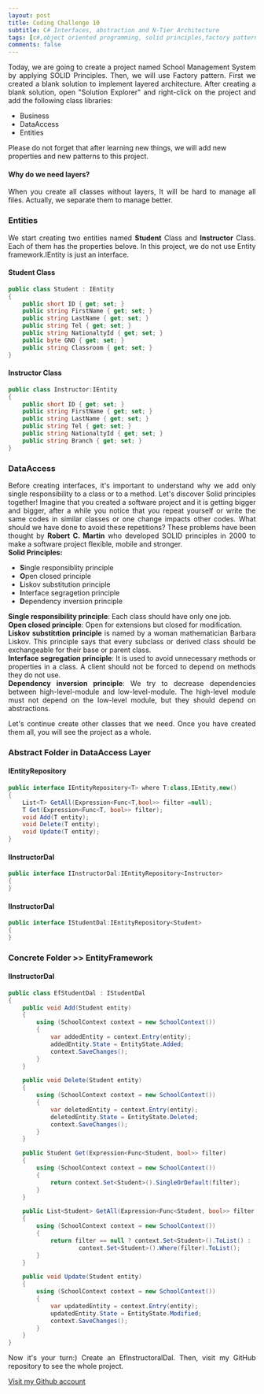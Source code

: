 ```yaml
---
layout: post
title: Coding Challenge 10
subtitle: C# Interfaces, abstraction and N-Tier Architecture
tags: [c#,object oriented programming, solid principles,factory pattern,interface, Abstract, İnheritance, school management system]
comments: false
---
```


<p style='text-align: justify;'>
Today, we are going to create a project named School Management System by applying SOLID Principles. Then, we will use Factory pattern. 
First we created a blank solution to implement layered architecture. After creating a blank solution, open "Solution Explorer" and right-click on the project and add the following class libraries:</p>

* Business
* DataAccess
* Entities

Please do not forget that after learning new things, we will add new properties and new patterns to this project. 

#### Why do we need layers?
<p style='text-align: justify;'>
When you create all classes without layers, It will be hard to manage all files. Actually, we separate them to manage better.</p>

### Entities
<p style='text-align: justify;'>
We start creating  two entities named <b>Student</b> Class and <b>Instructor</b> Class. Each of them has the properties belove. In this project, we do not use Entity framework.IEntity is just an interface.</p>

#### Student Class
```c#
public class Student : IEntity
{
    public short ID { get; set; }
    public string FirstName { get; set; }
    public string LastName { get; set; }
    public string Tel { get; set; }
    public string NationaltyId { get; set; }
    public byte GNO { get; set; }
    public string Classroom { get; set; }
}
```

####  Instructor Class

```c#
public class Instructor:IEntity
{
    public short ID { get; set; }
    public string FirstName { get; set; }
    public string LastName { get; set; }
    public string Tel { get; set; }
    public string NationaltyId { get; set; }
    public string Branch { get; set; }
}
```

### DataAccess 
<p style='text-align: justify;'>
Before creating interfaces, it's important to understand why we add only single responsibility to a class or to a method. Let's discover Solid principles together!
Imagine that you created a software project and it is getting bigger and bigger, after a while you notice that you repeat yourself or write the same codes in similar classes or one change impacts other codes. 
What should we have done to avoid these repetitions? These problems have been thought by <b>Robert C. Martin</b> who developed SOLID principles in 2000 to make a software project flexible, mobile and stronger.<br>
<b>Solid Principles:</b> </p>

* <b>S</b>ingle responsiblity principle
* <b>O</b>pen closed principle
* <b>L</b>iskov substitution principle
* <b>I</b>nterface segragetion principle
* <b>D</b>ependency inversion principle

<p style='text-align: justify;'>
<b>Single responsibility principle</b>:  Each class should have only one job. <br>
<b>Open closed principle</b>: Open for extensions but closed for modification.<br>
<b>Liskov substitıtion principle</b> is named by a woman mathematician Barbara Liskov. This principle says that every subclass or derived class should be exchangeable for their base or parent class. <br>
<b>Interface segregation principle</b>: It is used to avoid unnecessary methods or properties in a class. A client should not be forced to depend on methods they do not use.<br>
<b>Dependency inversion principle</b>: We try to decrease dependencies between high-level-module and low-level-module. The high-level module must not depend on the low-level module, but they should depend on abstractions.</p>




<p style='text-align: justify;'>
Let's continue create other classes that we need. Once you have created them all, you will see the project as a whole.</p>


### Abstract Folder in DataAccess Layer

#### IEntityRepository 
```c#
public interface IEntityRepository<T> where T:class,IEntity,new()
{
    List<T> GetAll(Expression<Func<T,bool>> filter =null);
    T Get(Expression<Func<T, bool>> filter);
    void Add(T entity);
    void Delete(T entity);
    void Update(T entity);
}
```

#### IInstructorDal
```c#
public interface IInstructorDal:IEntityRepository<Instructor>
{
}
```

#### IInstructorDal
```c#
public interface IStudentDal:IEntityRepository<Student>
{
}
```


### Concrete Folder >> EntityFramework
 
#### IInstructorDal
```c#
public class EfStudentDal : IStudentDal
{
    public void Add(Student entity)
    {
        using (SchoolContext context = new SchoolContext())
        {
            var addedEntity = context.Entry(entity);
            addedEntity.State = EntityState.Added;
            context.SaveChanges();
        }
    }

    public void Delete(Student entity)
    {
        using (SchoolContext context = new SchoolContext())
        {
            var deletedEntity = context.Entry(entity);
            deletedEntity.State = EntityState.Deleted;
            context.SaveChanges();
        }
    }

    public Student Get(Expression<Func<Student, bool>> filter)
    {
        using (SchoolContext context = new SchoolContext())
        {
            return context.Set<Student>().SingleOrDefault(filter);
        }
    }

    public List<Student> GetAll(Expression<Func<Student, bool>> filter = null)
    {
        using (SchoolContext context = new SchoolContext())
        {
            return filter == null ? context.Set<Student>().ToList() :
                    context.Set<Student>().Where(filter).ToList();
        }
    }

    public void Update(Student entity)
    {
        using (SchoolContext context = new SchoolContext())
        {
            var updatedEntity = context.Entry(entity);
            updatedEntity.State = EntityState.Modified;
            context.SaveChanges();
        }
    }
}
```
<p style='text-align: justify;'>
Now it's your turn:) Create an EfInstructoralDal. Then, visit my GitHub repository to see the whole project. </p>
<a></a>

<a href="https://github.com/baristutakli/">Visit my Github account</a>

